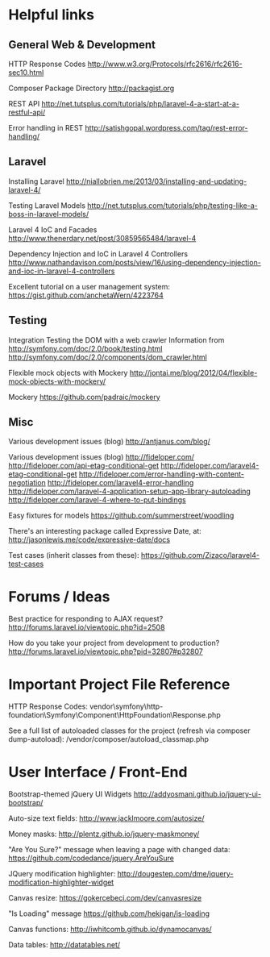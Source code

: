 Helpful links 
===================================

General Web & Development 
--------------------------

HTTP Response Codes
http://www.w3.org/Protocols/rfc2616/rfc2616-sec10.html

Composer Package Directory
http://packagist.org

REST API
http://net.tutsplus.com/tutorials/php/laravel-4-a-start-at-a-restful-api/

Error handling in REST
http://satishgopal.wordpress.com/tag/rest-error-handling/


Laravel
----------------------

Installing Laravel
http://niallobrien.me/2013/03/installing-and-updating-laravel-4/

Testing Laravel Models
http://net.tutsplus.com/tutorials/php/testing-like-a-boss-in-laravel-models/

Laravel 4 IoC and Facades
http://www.thenerdary.net/post/30859565484/laravel-4

Dependency Injection and IoC in Laravel 4 Controllers
http://www.nathandavison.com/posts/view/16/using-dependency-injection-and-ioc-in-laravel-4-controllers

Excellent tutorial on a user management system:
https://gist.github.com/anchetaWern/4223764


Testing
------------------------

Integration Testing the DOM with a web crawler 
Information from http://symfony.com/doc/2.0/book/testing.html
http://symfony.com/doc/2.0/components/dom_crawler.html

Flexible mock objects with Mockery
http://jontai.me/blog/2012/04/flexible-mock-objects-with-mockery/

Mockery
https://github.com/padraic/mockery





Misc
-----------------------------

Various development issues (blog)
http://antjanus.com/blog/

Various development issues (blog)
http://fideloper.com/
http://fideloper.com/api-etag-conditional-get
http://fideloper.com/laravel4-etag-conditional-get
http://fideloper.com/error-handling-with-content-negotiation
http://fideloper.com/laravel4-error-handling
http://fideloper.com/laravel-4-application-setup-app-library-autoloading
http://fideloper.com/laravel-4-where-to-put-bindings

Easy fixtures for models
https://github.com/summerstreet/woodling

There's an interesting package called Expressive Date, at:
http://jasonlewis.me/code/expressive-date/docs

Test cases (inherit classes from these):
https://github.com/Zizaco/laravel4-test-cases




Forums / Ideas 
================================

Best practice for responding to AJAX request?
http://forums.laravel.io/viewtopic.php?id=2508

How do you take your project from development to production?
http://forums.laravel.io/viewtopic.php?pid=32807#p32807





Important Project File Reference 
===================================

HTTP Response Codes:
vendor\symfony\http-foundation\Symfony\Component\HttpFoundation\Response.php

See a full list of autoloaded classes for the project (refresh via composer dump-autoload):
<project dir>/vendor/composer/autoload_classmap.php





User Interface / Front-End
===================================
 
Bootstrap-themed jQuery UI Widgets
http://addyosmani.github.io/jquery-ui-bootstrap/

Auto-size text fields:
http://www.jacklmoore.com/autosize/

Money masks:
http://plentz.github.io/jquery-maskmoney/

"Are You Sure?" message when leaving a page with changed data:
https://github.com/codedance/jquery.AreYouSure

JQuery modification highlighter:
http://dougestep.com/dme/jquery-modification-highlighter-widget

Canvas resize:
https://gokercebeci.com/dev/canvasresize

"Is Loading" message
https://github.com/hekigan/is-loading

Canvas functions:
http://iwhitcomb.github.io/dynamocanvas/

Data tables:
http://datatables.net/

